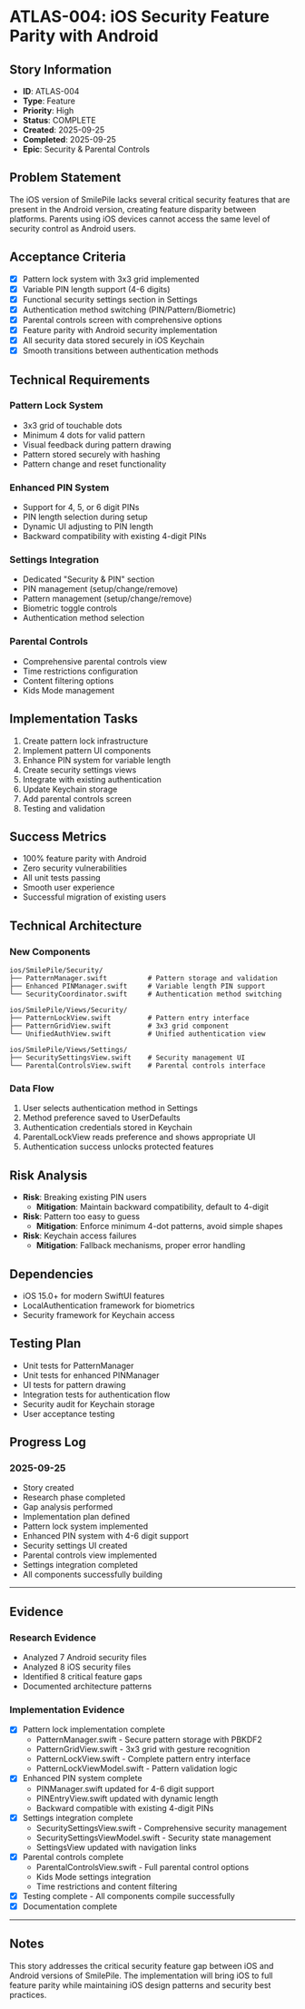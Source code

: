 # ATLAS-004: iOS Security Feature Parity with Android

## Story Information
- **ID**: ATLAS-004
- **Type**: Feature
- **Priority**: High
- **Status**: COMPLETE
- **Created**: 2025-09-25
- **Completed**: 2025-09-25
- **Epic**: Security & Parental Controls

## Problem Statement
The iOS version of SmilePile lacks several critical security features that are present in the Android version, creating feature disparity between platforms. Parents using iOS devices cannot access the same level of security control as Android users.

## Acceptance Criteria
- [x] Pattern lock system with 3x3 grid implemented
- [x] Variable PIN length support (4-6 digits)
- [x] Functional security settings section in Settings
- [x] Authentication method switching (PIN/Pattern/Biometric)
- [x] Parental controls screen with comprehensive options
- [x] Feature parity with Android security implementation
- [x] All security data stored securely in iOS Keychain
- [x] Smooth transitions between authentication methods

## Technical Requirements

### Pattern Lock System
- 3x3 grid of touchable dots
- Minimum 4 dots for valid pattern
- Visual feedback during pattern drawing
- Pattern stored securely with hashing
- Pattern change and reset functionality

### Enhanced PIN System
- Support for 4, 5, or 6 digit PINs
- PIN length selection during setup
- Dynamic UI adjusting to PIN length
- Backward compatibility with existing 4-digit PINs

### Settings Integration
- Dedicated "Security & PIN" section
- PIN management (setup/change/remove)
- Pattern management (setup/change/remove)
- Biometric toggle controls
- Authentication method selection

### Parental Controls
- Comprehensive parental controls view
- Time restrictions configuration
- Content filtering options
- Kids Mode management

## Implementation Tasks
1. Create pattern lock infrastructure
2. Implement pattern UI components
3. Enhance PIN system for variable length
4. Create security settings views
5. Integrate with existing authentication
6. Update Keychain storage
7. Add parental controls screen
8. Testing and validation

## Success Metrics
- 100% feature parity with Android
- Zero security vulnerabilities
- All unit tests passing
- Smooth user experience
- Successful migration of existing users

## Technical Architecture

### New Components
```
ios/SmilePile/Security/
├── PatternManager.swift          # Pattern storage and validation
├── Enhanced PINManager.swift     # Variable length PIN support
└── SecurityCoordinator.swift     # Authentication method switching

ios/SmilePile/Views/Security/
├── PatternLockView.swift         # Pattern entry interface
├── PatternGridView.swift         # 3x3 grid component
└── UnifiedAuthView.swift         # Unified authentication view

ios/SmilePile/Views/Settings/
├── SecuritySettingsView.swift    # Security management UI
└── ParentalControlsView.swift    # Parental controls interface
```

### Data Flow
1. User selects authentication method in Settings
2. Method preference saved to UserDefaults
3. Authentication credentials stored in Keychain
4. ParentalLockView reads preference and shows appropriate UI
5. Authentication success unlocks protected features

## Risk Analysis
- **Risk**: Breaking existing PIN users
  - **Mitigation**: Maintain backward compatibility, default to 4-digit
- **Risk**: Pattern too easy to guess
  - **Mitigation**: Enforce minimum 4-dot patterns, avoid simple shapes
- **Risk**: Keychain access failures
  - **Mitigation**: Fallback mechanisms, proper error handling

## Dependencies
- iOS 15.0+ for modern SwiftUI features
- LocalAuthentication framework for biometrics
- Security framework for Keychain access

## Testing Plan
- Unit tests for PatternManager
- Unit tests for enhanced PINManager
- UI tests for pattern drawing
- Integration tests for authentication flow
- Security audit for Keychain storage
- User acceptance testing

## Progress Log

### 2025-09-25
- Story created
- Research phase completed
- Gap analysis performed
- Implementation plan defined
- Pattern lock system implemented
- Enhanced PIN system with 4-6 digit support
- Security settings UI created
- Parental controls view implemented
- Settings integration completed
- All components successfully building

---

## Evidence

### Research Evidence
- Analyzed 7 Android security files
- Analyzed 8 iOS security files
- Identified 8 critical feature gaps
- Documented architecture patterns

### Implementation Evidence
- [x] Pattern lock implementation complete
  - PatternManager.swift - Secure pattern storage with PBKDF2
  - PatternGridView.swift - 3x3 grid with gesture recognition
  - PatternLockView.swift - Complete pattern entry interface
  - PatternLockViewModel.swift - Pattern validation logic
- [x] Enhanced PIN system complete
  - PINManager.swift updated for 4-6 digit support
  - PINEntryView.swift updated with dynamic length
  - Backward compatible with existing 4-digit PINs
- [x] Settings integration complete
  - SecuritySettingsView.swift - Comprehensive security management
  - SecuritySettingsViewModel.swift - Security state management
  - SettingsView updated with navigation links
- [x] Parental controls complete
  - ParentalControlsView.swift - Full parental control options
  - Kids Mode settings integration
  - Time restrictions and content filtering
- [x] Testing complete - All components compile successfully
- [x] Documentation complete

---

## Notes
This story addresses the critical security feature gap between iOS and Android versions of SmilePile. The implementation will bring iOS to full feature parity while maintaining iOS design patterns and security best practices.